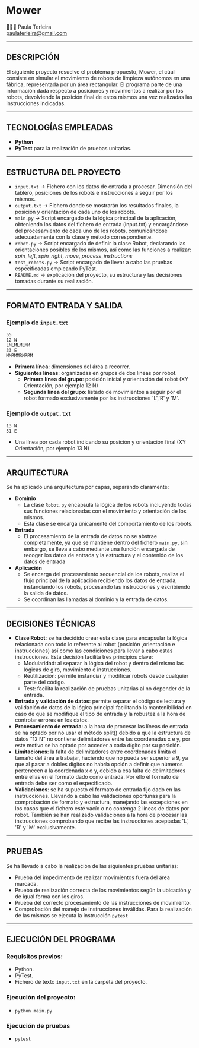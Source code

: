 # Mower
👩🏻‍💻 Paula Terleira                                                          
paulaterleira@gmail.com

---

## DESCRIPCIÓN
El siguiente proyecto resuelve el problema propuesto, Mower, el cúal consiste en simular el movimiento de robots de limpieza autónomos en una fábrica, representada por un área rectangular. El programa parte de una información dada respecto a posiciones y movimientos a realizar por los robots, devolviendo la posición final de estos mismos una vez realizadas las instrucciones indicadas.

---

## TECNOLOGÍAS EMPLEADAS
- **Python**
- **PyTest** para la realización de pruebas unitarias.
---  
## ESTRUCTURA DEL PROYECTO
- `input.txt` -> Fichero con los datos de entrada a procesar. Dimensión del tablero, posiciones de los robots e instrucciones a seguir por los mismos.
- `output.txt` -> Fichero donde se mostrarán los resultados finales, la posición y orientación de cada uno de los robots.
- `main.py` -> Script encargado de la lógica principal de la aplicación, obteniendo los datos del fichero de entrada (input.txt) y encargándose del procesamiento de cada uno de los robots, comunicándose adecuadamente con la clase y método correspondiente.
- `robot.py` -> Script encargado de definir la clase Robot, declarando las orientaciones posibles de los mismos, así como las funciones a realizar: *spin_left*, *spin_right*, *move*, *process_instructions*
- `test_robots.py` -> Script encargado de llevar a cabo las pruebas especificadas empleando PyTest.
- `README.md` -> explicación del proyecto, su estructura y las decisiones tomadas durante su realización.
--- 
## FORMATO ENTRADA Y SALIDA
### Ejemplo de `input.txt`
```
55
12 N
LMLMLMLMM
33 E
MMRMMRMRRM
```
- **Primera línea**: dimensiones del área a recorrer.
- **Siguientes líneas**: organizadas en grupos de dos líneas por robot.
  - **Primera línea del grupo**: posición inicial y orientación del robot (XY Orientación, por ejemplo 12 N)
  - **Segunda línea del grupo**: listado de movimientos a seguir por el robot formado exclusivamente por las instrucciones 'L','R' y 'M'.
### Ejemplo de `output.txt`
```
13 N
51 E
```
- Una línea por cada robot indicando su posición y orientación final (XY Orientación, por ejemplo 13 N)
--- 
## ARQUITECTURA
Se ha aplicado una arquitectura por capas, separando claramente:
- **Dominio**
  - La clase `Robot.py` encapsula la lógica de los robots incluyendo todas sus funciones relacionadas con el movimiento y orientación de los mismos.
  - Esta clase se encarga únicamente del comportamiento de los robots.
- **Entrada**
  - El procesamiento de la entrada de datos no se abstrae completamente, ya que se mantiene dentro del fichero `main.py`, sin embargo, se lleva a cabo mediante una función encargada de recoger los datos de entrada y la estructura y el contenido de los datos de entrada
- **Aplicación**
  - Se encarga del procesamiento secuencial de los robots, realiza el flujo principal de la aplicación recibiendo los datos de entrada, instanciando los robots, procesando las instrucciones y escribiendo la salida de datos.
  - Se coordinan las llamadas al dominio y la entrada de datos.
--- 
## DECISIONES TÉCNICAS
- **Clase Robot**: se ha decidido crear esta clase para encapsular la lógica relacionada con todo lo referente al robot (posición ,orientación e instrucciones) así como las condiciones para llevar a cabo estas instrucciones.
  Esta decisión facilita tres principios clave:
  - Modularidad: al separar la lógica del robot y dentro del mismo las lógicas de giro, movimiento e instrucciones.
  - Reutilización: permite instanciar y modificar robots desde cualquier parte del código.
  - Test: facilita la realización de pruebas unitarias al no depender de la entrada.
- **Entrada y validación de datos**: permite separar el código de lectura y validación de datos de la lógica principal facilitando la mantenibilidad en caso de que se modifique el tipo de entrada y la robustez a la hora de controlar errores en los datos.
- **Procesamiento de entrada**: a la hora de procesar las líneas de entrada se ha optado por no usar el método split() debido a que la estructura de datos "12 N" no contiene delimitadores entre las coordenadas x e y, por este motivo se ha optado por acceder a cada dígito por su posición.
- **Limitaciones**: la falta de delimitadores entre coordenadas limita el tamaño del área a trabajar, haciendo que no pueda ser superior a 9, ya que al pasar a dobles dígitos no habría opción a definir que números pertenecen a la coordenada x o y, debido a esa falta de delimitadores entre ellas en el formato dado como entrada. Por ello el formato de entrada debe ser como el especificado.
- **Validaciones**: se ha supuesto el formato de entrada fijo dado en las instrucciones. Llevando a cabo las validaciones oportunas para la comprobación de formato y estructura, manejando las excepciones en los casos que el fichero esté vacío o no contenga 2 líneas de datos por robot. También se han realizado validaciones a la hora de procesar las instrucciones comprobando que recibe las instrucciones aceptadas 'L', 'R' y 'M' exclusivamente.
--- 
## PRUEBAS
Se ha llevado a cabo la realización de las siguientes pruebas unitarias:
-  Prueba del impedimento de realizar movimientos fuera del área marcada.
-  Prueba de realización correcta de los movimientos según la ubicación y de igual forma con los giros.
-  Prueba del correcto procesamiento de las instrucciones de movimiento.
-  Comprobación del manejo de instrucciones inválidas.
Para la realización de las mismas se ejecuta la instrucción `pytest`
--- 
## EJECUCIÓN DEL PROGRAMA
### Requisitos previos:
  - Python.
  - PyTest.
  - Fichero de texto `input.txt` en la carpeta del proyecto.
### Ejecución del proyecto:
  - `python main.py`
### Ejecución de pruebas
  - `pytest`
